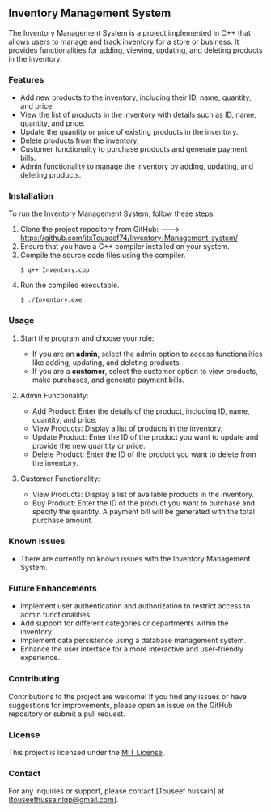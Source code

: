 ## Inventory Management System

The Inventory Management System is a project implemented in C++ that allows users to manage and track inventory for a store or business. It provides functionalities for adding, viewing, updating, and deleting products in the inventory.

### Features

- Add new products to the inventory, including their ID, name, quantity, and price.
- View the list of products in the inventory with details such as ID, name, quantity, and price.
- Update the quantity or price of existing products in the inventory.
- Delete products from the inventory.
- Customer functionality to purchase products and generate payment bills.
- Admin functionality to manage the inventory by adding, updating, and deleting products.

### Installation

To run the Inventory Management System, follow these steps:

1. Clone the project repository from GitHub: ---> https://github.com/itxTouseef74/Inventory-Management-system/
2. Ensure that you have a C++ compiler installed on your system.
3. Compile the source code files using the compiler.
   ```
   $ g++ Inventory.cpp 
   ```
4. Run the compiled executable.
   ```
   $ ./Inventory.exe
   ```

### Usage

1. Start the program and choose your role:
   - If you are an **admin**, select the admin option to access functionalities like adding, updating, and deleting products.
   - If you are a **customer**, select the customer option to view products, make purchases, and generate payment bills.

2. Admin Functionality:
   - Add Product: Enter the details of the product, including ID, name, quantity, and price.
   - View Products: Display a list of products in the inventory.
   - Update Product: Enter the ID of the product you want to update and provide the new quantity or price.
   - Delete Product: Enter the ID of the product you want to delete from the inventory.

3. Customer Functionality:
   - View Products: Display a list of available products in the inventory.
   - Buy Product: Enter the ID of the product you want to purchase and specify the quantity. A payment bill will be generated with the total purchase amount.

### Known Issues

- There are currently no known issues with the Inventory Management System.

### Future Enhancements

- Implement user authentication and authorization to restrict access to admin functionalities.
- Add support for different categories or departments within the inventory.
- Implement data persistence using a database management system.
- Enhance the user interface for a more interactive and user-friendly experience.

### Contributing

Contributions to the project are welcome! If you find any issues or have suggestions for improvements, please open an issue on the GitHub repository or submit a pull request.

### License

This project is licensed under the [MIT License](LICENSE).

### Contact

For any inquiries or support, please contact [Touseef hussain] at [touseefhussainlqp@gmail.com].


